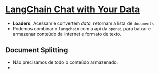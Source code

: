 # [LangChain Chat with Your Data](https://learn.deeplearning.ai/langchain-chat-with-your-data/lesson/1/introduction)

* **Loaders**: Acessam e convertem *data*, retornam a lista de `documents`
* Podemos combinar o `langchain` com a api da `openai` para baixar e armazenar conteúdo da internet e formato de texto.

## Document Splitting
* Não precisamos de todo o conteúdo armazenado.
* 